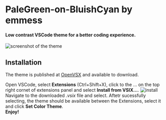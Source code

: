 # PaleGreen-on-BluishCyan by emmess

#### Low contrast VSCode theme for a better coding experience.

![screenshot of the theme](https://github.com/mihocsaszilard/emmess-palegreen-on-bluishcyan/assets/62619507/cb122af4-efec-40af-acdb-52a7b06bb2ca)

## Installation 
The theme is published at [OpenVSX](https://open-vsx.org/extension/emmess/emmess-palegreen-on-bluishcyan) and available to download.

Open VSCode, select **Extensions** (Ctrl+Shift+X), click to the ... on the top right cornet of extensions panel and select **Install from VSIX...**. 
![install](https://github.com/mihocsaszilard/emmess-palegreen-on-bluishcyan/assets/62619507/342813c2-82e3-446d-9d20-48a595d115cc)
Navigate to the downloaded *.vsix* file and select. Aftetr sucessfully selecting, the theme should be available between the Extensions, select it and click **Set Color Theme**. <br>
**Enjoy!** 